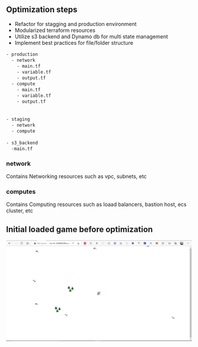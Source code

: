 ## Optimization steps

- Refactor for stagging and production environment
- Modularized terraform resources
- Utilize s3 backend and Dynamo db for multi state management
- Implement best practices for file/folder structure

```
- production
  - network
    - main.tf
    - variable.tf
    - output.tf
  - compute
    - main.tf
    - variable.tf
    - output.tf
    

- staging 
  - network
  - compute

- s3_backend
  -main.tf

```

### network

 Contains Networking resources such as vpc, subnets, etc

### computes

  Contains Computing resources such as loaad balancers, bastion host, ecs cluster, etc

## Initial loaded game before optimization

<img src="./assets/final.PNG" alt="loaded" ></img>
